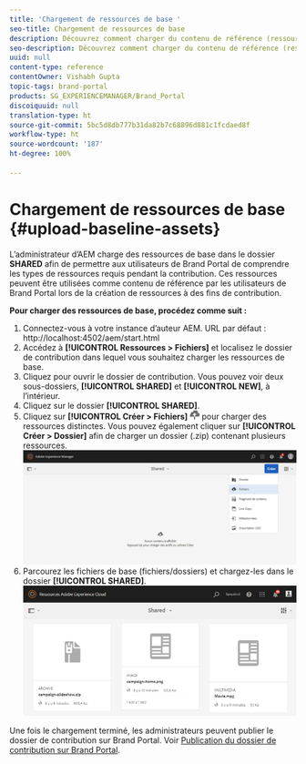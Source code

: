 ```yaml
---
title: 'Chargement de ressources de base '
seo-title: Chargement de ressources de base
description: Découvrez comment charger du contenu de référence (ressources de base) dans un dossier de contribution de Brand Portal.
seo-description: Découvrez comment charger du contenu de référence (ressources de base) dans un dossier de contribution de Brand Portal.
uuid: null
content-type: reference
contentOwner: Vishabh Gupta
topic-tags: brand-portal
products: SG_EXPERIENCEMANAGER/Brand_Portal
discoiquuid: null
translation-type: ht
source-git-commit: 5bc5d8db777b31da82b7c68896d881c1fcdaed8f
workflow-type: ht
source-wordcount: '187'
ht-degree: 100%

---
```



# Chargement de ressources de base {#upload-baseline-assets}

L’administrateur d’AEM charge des ressources de base dans le dossier **SHARED** afin de permettre aux utilisateurs de Brand Portal de comprendre les types de ressources requis pendant la contribution. Ces ressources peuvent être utilisées comme contenu de référence par les utilisateurs de Brand Portal lors de la création de ressources à des fins de contribution.

**Pour charger des ressources de base, procédez comme suit :**

1. Connectez-vous à votre instance d’auteur AEM.
URL par défaut : http://localhost:4502/aem/start.html
1. Accédez à **[!UICONTROL Ressources > Fichiers]** et localisez le dossier de contribution dans lequel vous souhaitez charger les ressources de base.
1. Cliquez pour ouvrir le dossier de contribution. Vous pouvez voir deux sous-dossiers, **[!UICONTROL SHARED]** et **[!UICONTROL NEW]**, à l’intérieur.
1. Cliquez sur le dossier **[!UICONTROL SHARED]**.
1. Cliquez sur **[!UICONTROL Créer > Fichiers]** ![](assets/upload.png) pour charger des ressources distinctes.
Vous pouvez également cliquer sur **[!UICONTROL Créer > Dossier]** afin de charger un dossier (.zip) contenant plusieurs ressources.
   ![](assets/upload-baseline-assets1.png)
1. Parcourez les fichiers de base (fichiers/dossiers) et chargez-les dans le dossier **[!UICONTROL SHARED]**.
   ![](assets/upload-baseline-assets2.png)

Une fois le chargement terminé, les administrateurs peuvent publier le dossier de contribution sur Brand Portal. Voir [Publication du dossier de contribution sur Brand Portal](brand-portal-publish-contribution-folder-to-brand-portal.md).
